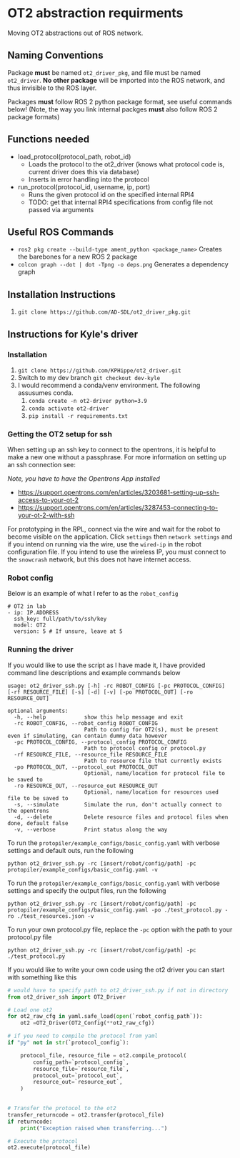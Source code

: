 # OT2 abstraction requirments
Moving OT2 abstractions out of ROS network. 

## Naming Conventions
Package **must** be named `ot2_driver_pkg`, and file must be named `ot2_driver`. **No other package** will be imported into the ROS network, and thus invisible to the ROS layer.  

Packages **must** follow ROS 2 python package format, see useful commands below! (Note, the way you link internal packges **must** also follow ROS 2 package formats)

## Functions needed 
* load_protocol(protocol_path, robot_id)
    * Loads the protocol to the ot2_driver (knows what protocol code is, current driver does this via database)
    * Inserts in error handling into the protocol
* run_protocol(protocol_id, username, ip, port)
    * Runs the given protocol id on the specified internal RPI4
    * TODO: get that internal RPI4 specifications from config file not passed via arguments

## Useful ROS Commands
* `ros2 pkg create --build-type ament_python <package_name>` Creates the barebones for a new ROS 2 package
* `colcon graph --dot | dot -Tpng -o deps.png` Generates a dependency graph

## Installation Instructions
1. `git clone https://github.com/AD-SDL/ot2_driver_pkg.git`

## Instructions for Kyle's driver 

### Installation 
1. `git clone https://github.com/KPHippe/ot2_driver.git`
2. Switch to my dev branch `git checkout dev-kyle`
3. I would recommend a conda/venv environment. The following assusumes conda. 
    1. `conda create -n ot2-driver python=3.9`
    1. `conda activate ot2-driver`
    1. `pip install -r requirements.txt` 

### Getting the OT2 setup for ssh 
When setting up an ssh key to connect to the opentrons, it is helpful to make a new one without a passphrase. For more information on setting up an ssh connection see:

*Note, you have to have the Opentrons App installed*

- https://support.opentrons.com/en/articles/3203681-setting-up-ssh-access-to-your-ot-2
- https://support.opentrons.com/en/articles/3287453-connecting-to-your-ot-2-with-ssh

For prototyping in the RPL, connect via the wire and wait for the robot to become visible on the application. Click `settings` then `network settings` and if you intend on running via the wire, use the `wired-ip` in the robot configuration file. If you intend to use the wireless IP, you must connect to the `snowcrash` network, but this does not have internet access. 

### Robot config 

Below is an example of what I refer to as the `robot_config` 
```
# OT2 in lab
- ip: IP.ADDRESS
  ssh_key: full/path/to/ssh/key 
  model: OT2
  version: 5 # If unsure, leave at 5

```

### Running the driver 

If you would like to use the script as I have made it, I have provided command line descriptions and example commands below

```
usage: ot2_driver_ssh.py [-h] -rc ROBOT_CONFIG [-pc PROTOCOL_CONFIG] [-rf RESOURCE_FILE] [-s] [-d] [-v] [-po PROTOCOL_OUT] [-ro RESOURCE_OUT]

optional arguments:
  -h, --help            show this help message and exit
  -rc ROBOT_CONFIG, --robot_config ROBOT_CONFIG
                        Path to config for OT2(s), must be present even if simulating, can contain dummy data however
  -pc PROTOCOL_CONFIG, --protocol_config PROTOCOL_CONFIG
                        Path to protocol config or protocol.py
  -rf RESOURCE_FILE, --resource_file RESOURCE_FILE
                        Path to resource file that currently exists
  -po PROTOCOL_OUT, --protocol_out PROTOCOL_OUT
                        Optional, name/location for protocol file to be saved to
  -ro RESOURCE_OUT, --resource_out RESOURCE_OUT
                        Optional, name/location for resources used file to be saved to
  -s, --simulate        Simulate the run, don't actually connect to the opentrons
  -d, --delete          Delete resource files and protocol files when done, default false
  -v, --verbose         Print status along the way

```

To run the `protopiler/example_configs/basic_config.yaml` with verbose settings and default outs, run the following 
```
python ot2_driver_ssh.py -rc [insert/robot/config/path] -pc protopiler/example_configs/basic_config.yaml -v
```
To run the `protopiler/example_configs/basic_config.yaml` with verbose settings and specify the output files, run the following 

```
python ot2_driver_ssh.py -rc [insert/robot/config/path] -pc protopiler/example_configs/basic_config.yaml -po ./test_protocol.py -ro ./test_resources.json -v 
```

To run your own protocol.py file, replace the `-pc` option with the path to your protocol.py file
```
python ot2_driver_ssh.py -rc [insert/robot/config/path] -pc ./test_protocol.py
```


If you would like to write your own code using the ot2 driver you can start with something like this
```python
# would have to specify path to ot2_driver_ssh.py if not in directory
from ot2_driver_ssh import OT2_Driver 

# Load one ot2
for ot2_raw_cfg in yaml.safe_load(open(`robot_config_path`)):
    ot2 =OT2_Driver(OT2_Config(**ot2_raw_cfg))

# if you need to compile the protocol from yaml
if "py" not in str(`protocol_config`):

    protocol_file, resource_file = ot2.compile_protocol(
        config_path=`protocol_config`,
        resource_file=`resource_file`,
        protocol_out=`protocol_out`,
        resource_out=`resource_out`,
    )
    

# Transfer the protocol to the ot2 
transfer_returncode = ot2.transfer(protocol_file)
if returncode:
    print("Exception raised when transferring...")

# Execute the protocol 
ot2.execute(protocol_file)

```
